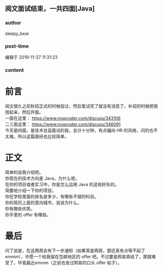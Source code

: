 ## 阅文面试结束，一共四面[Java]
### author 
sleepy_bear
### post-time 

编辑于  2019-11-27 11:31:23
### content 
<div class="post-topic-des nc-post-content">
 <h1>
  前言
 </h1>
 <div>
  阅文很久之前秋招正式的时候投过，然后笔试完了就没有消息了。补招的时候把我捞起来，然后开面。
 </div>
 <div>
  一面在这里：
  <a href="https://www.nowcoder.com/discuss/343106" target="_blank">
   https://www.nowcoder.com/discuss/343106
  </a>
 </div>
 <div>
  二三面这里：
  <a href="https://www.nowcoder.com/discuss/346091" target="_blank">
   https://www.nowcoder.com/discuss/346091
  </a>
 </div>
 <div>
  今天是四面，是技术总监面试的我，总计十分钟，有点偏向 HR 的风格，问的也不太难。所以这篇面经也比较简单。
 </div>
 <h1>
  正文
 </h1>
 <div>
  简单的自我介绍吧。
 </div>
 <div>
  你现在的技术方向是 Java，为什么呢。
 </div>
 <div>
  在你的项目或者实习中，你是怎么运用 Java 的这些好处的。
 </div>
 <div>
  简要地介绍一下你的项目。
 </div>
 <div>
  你在学校里面的排名是多少，有哪些不错的科目。
 </div>
 <div>
  你的简历上面的意向城市，说说为什么。
 </div>
 <div>
  你有哪些优势。
 </div>
 <div>
  你手里的 offer 有哪些。
 </div>
 <h1>
  最后
 </h1>
 <div>
  问了说是，在这两周会有下一步通知（如果真是两周，那还真有点等不起了emmm），许愿一个给我留在包邮地区的 offer 吧。不过要是网易真给了，那就难受了，毕竟最近emmm（之前也发过网易的口头 offer 帖子）。
 </div>
</div>
